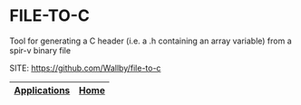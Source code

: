 # FILE-TO-C
 
 Tool for generating a C header (i.e. a .h containing an array
 variable) from a spir-v binary file 
 
 SITE: https://github.com/Wallby/file-to-c

 | [Applications](https://portable-linux-apps.github.io/apps.html) | [Home](https://portable-linux-apps.github.io)
 | --- | --- |
